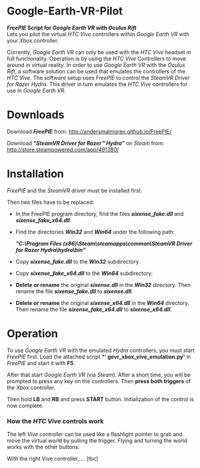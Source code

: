 # Google-Earth-VR-Pilot
**_FreePIE_ Script for _Google Earth VR_ with _Oculus Rift_**  
Lets you pilot the virtual *HTC Vive* controllers within *Google Earth VR* with your *Xbox* controller.

Currently, *Google Earth VR* can only be used with the *HTC Vive* headset in full functionality. Operation is by using the *HTC Vive* Controllers to move around in virtual reality. In order to use *Google Earth VR* with the *Oculus Rift*, a software solution can be used that emulates the controllers of the *HTC Vive*. The software setup uses *FreePIE* to control the *SteamVR Driver for Razer Hydra*. This driver in turn emulates the *HTC Vive* controllers for use in *Google Earth VR*.

# Downloads

Download ***FreePIE*** from: http://andersmalmgren.github.io/FreePIE/

Download ***"SteamVR Driver for Razer™ Hydra"*** on *Steam* from: http://store.steampowered.com/app/491380/

# Installation

*FreePIE* and the *SteamVR* driver must be installed first.

Then two files have to be replaced:

- In the FreePIE program directory, find the files ***sixense_fake.dll*** and ***sixense_fake_x64.dll***.

- Find the directories ***Win32*** and ***Win64*** under the following path:

    ***"C:\Program Files (x86)\Steam\steamapps\common\SteamVR Driver for Razer Hydra\hydra\bin\"***

- Copy ***sixense_fake.dll*** to the ***Win32*** subdirectory.

- Copy ***sixense_fake_x64.dll*** to the ***Win64*** subdirectory.

- **Delete or rename** the original ***sixense.dll*** in the ***Win32*** directory. Then rename the file ***sixense_fake.dll*** to ***sixense.dll***.

- **Delete or rename** the original ***sixense_x64.dll*** in the ***Win64*** directory. Then rename the file ***sixense_fake_x64.dll*** to ***sixense_x64.dll***.

# Operation

To use *Google Earth VR* with the emulated *Hydra* controllers, you must start *FreePIE* first. Load the attached script ***' 	gevr_xbox_vive_emulation.py'** in *FreePIE* and start it with **F5**.

After that start *Google Earth VR* (via *Steam*). After a short time, you will be prompted to press any key on the controllers. Then **press both triggers** of the *Xbox* controller.

Then hold **LB** and **RB** and press **START** button. Initialization of the control is now complete.

### How the _HTC Vive_ controls work

The left *Vive* controller can be used like a flashlight pointer to grab and move the virtual world by pulling the trigger. Flying and turning the world works with the other buttons.

With the right Vive controller, ... [tbc]

